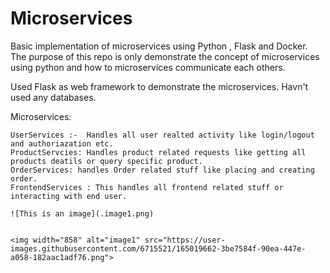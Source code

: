 # Microservices
Basic implementation of microservices using Python , Flask and Docker.
The purpose of this repo is only demonstrate the concept of  microservices using python and how to microservices communicate each others.

Used Flask as web framework to demonstrate the microservices. Havn't used any databases.

Microservices:
   
    UserServices :-  Handles all user realted activity like login/logout and authoriazation etc.
    ProductServcies: Handles product related requests like getting all products deatils or query specific product.
    OrderServices: handles Order related stuff like placing and creating order.
    FrontendServices : This handles all frontend related stuff or interacting with end user.
    
    ![This is an image](.image1.png)
    
 
    <img width="858" alt="image1" src="https://user-images.githubusercontent.com/6715521/165019662-3be7584f-90ea-447e-a058-182aac1adf76.png">
